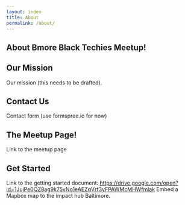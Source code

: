 ```yaml
---
layout: index
title: About
permalink: /about/
---
```



About Bmore Black Techies Meetup!
---

Our Mission
-------------------

Our mission (this needs to be drafted).

Contact Us
-------------------
Contact form (use formspree.io for now)

The Meetup Page!
-------------------
Link to the meetup page

Get Started
-------------------
Link to the getting started document: https://drive.google.com/open?id=1JujPe0QZ8ag9k75vNo1eAEZqVrf3yFPAWMcMHWfmlak
Embed a Mapbox map to the impact hub Baltimore.
